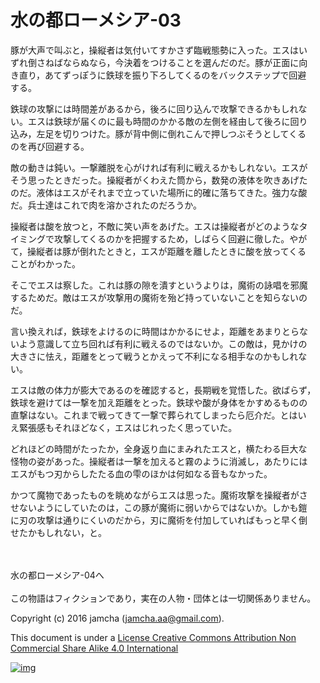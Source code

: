 # 水の都ローメシア-03

豚が大声で叫ぶと，操縦者は気付いてすかさず臨戦態勢に入った。エスはい  
ずれ倒さねばならぬなら，今決着をつけることを選んだのだ。豚が正面に向  
き直り，あてずっぽうに鉄球を振り下ろしてくるのをバックステップで回避  
する。  

鉄球の攻撃には時間差があるから，後ろに回り込んで攻撃できるかもしれな  
い。エスは鉄球が届くのに最も時間のかかる敵の左側を経由して後ろに回り  
込み，左足を切りつけた。豚が背中側に倒れこんで押しつぶそうとしてくる  
のを再び回避する。  

敵の動きは鈍い。一撃離脱を心がければ有利に戦えるかもしれない。エスが  
そう思ったときだった。操縦者がくわえた筒から，数発の液体を吹きあげた  
のだ。液体はエスがそれまで立っていた場所に的確に落ちてきた。強力な酸  
だ。兵士達はこれで肉を溶かされたのだろうか。  

操縦者は酸を放つと，不敵に笑い声をあげた。エスは操縦者がどのようなタ  
イミングで攻撃してくるのかを把握するため，しばらく回避に徹した。やが  
て，操縦者は豚が倒れたときと，エスが距離を離したときに酸を放ってくる  
ことがわかった。  

そこでエスは察した。これは豚の隙を潰すというよりは，魔術の詠唱を邪魔  
するためだ。敵はエスが攻撃用の魔術を殆ど持っていないことを知らないの  
だ。  

言い換えれば，鉄球をよけるのに時間はかかるにせよ，距離をあまりとらな  
いよう意識して立ち回れば有利に戦えるのではないか。この敵は，見かけの  
大きさに怯え，距離をとって戦うとかえって不利になる相手なのかもしれな  
い。  

エスは敵の体力が膨大であるのを確認すると，長期戦を覚悟した。欲ばらず，  
鉄球を避けては一撃を加え距離をとった。鉄球や酸が身体をかすめるものの  
直撃はない。これまで戦ってきて一撃で葬られてしまったら厄介だ。とはい  
え緊張感もそれほどなく，エスはじれったく思っていた。  

どれほどの時間がたったか，全身返り血にまみれたエスと，横たわる巨大な  
怪物の姿があった。操縦者は一撃を加えると霧のように消滅し，あたりには  
エスがもつ刃からしたたる血の雫のほかは何如なる音もなかった。  

かつて魔物であったものを眺めながらエスは思った。魔術攻撃を操縦者がさ  
せないようにしていたのは，この豚が魔術に弱いからではないか。しかも鎧  
に刃の攻撃は通りにくいのだから，刃に魔術を付加していればもっと早く倒  
せたかもしれない，と。  

<br>  
<br>  
水の都ローメシア-04へ  

<br>  
<br>  
この物語はフィクションであり，実在の人物・団体とは一切関係ありません。  

Copyright (c) 2016 jamcha (jamcha.aa@gmail.com).  

This document is under a [License Creative Commons Attribution Non Commercial Share Alike 4.0 International](http://creativecommons.org/licenses/by-nc-sa/4.0/deed)  

[![img](http://i.creativecommons.org/l/by-nc-sa/3.0/80x15.png)](http://creativecommons.org/licenses/by-nc-sa/4.0/deed)